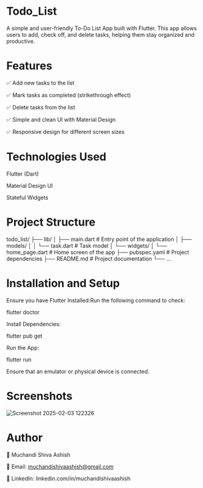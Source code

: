# Todo_List
A simple and user-friendly To-Do List App built with Flutter. 
This app allows users to add, check off, and delete tasks, helping them stay organized and productive.

# Features
✅ Add new tasks to the list

✅ Mark tasks as completed (strikethrough effect)

✅ Delete tasks from the list

✅ Simple and clean UI with Material Design

✅ Responsive design for different screen sizes

# Technologies Used
Flutter (Dart)

Material Design UI

Stateful Widgets

# Project Structure
todo_list/
├── lib/
│   ├── main.dart           # Entry point of the application
│   ├── models/
│   │   └── task.dart       # Task model
│   └── widgets/
│       └── home_page.dart  # Home screen of the app
├── pubspec.yaml            # Project dependencies
├── README.md               # Project documentation
└── ...

# Installation and Setup
Ensure you have Flutter Installed:Run the following command to check:

flutter doctor

Install Dependencies:

flutter pub get

Run the App:

flutter run

Ensure that an emulator or physical device is connected.

# Screenshots

![Screenshot 2025-02-03 122326](https://github.com/user-attachments/assets/afbe03db-5443-4f84-a1d3-fcb54c0c3007)

# Author
👤 Muchandi Shiva Ashish

📧 Email: muchandishivaashish@gmail.com

🔗 LinkedIn: linkedin.com/in/muchandishivaashish
